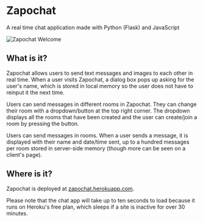 # Zapochat

A real time chat application made with Python (Flask) and JavaScript

![Zapochat Welcome](https://github.com/jimsu2012/zapochat/blob/master/static/zapochat_welcome.jpg)[]()

## What is it?

Zapochat allows users to send text messages and images to each other in real time. When a user visits Zapochat, a dialog box pops up asking for the user's name, which is stored in local memory so the user does not have to reinput it the next time.

Users can send messages in different rooms in Zapochat. They can change their room with a dropdown/button at the top right corner. The dropdown displays all the rooms that have been created and the user can create/join a room by pressing the button.

Users can send messages in rooms. When a user sends a message, it is displayed with their name and date/time sent, up to a hundred messages per room stored in server-side memory (though more can be seen on a client's page).

## Where is it?

Zapochat is deployed at [zapochat.herokuapp.com](https://zapochat.herokuapp.com).

Please note that the chat app will take up to ten seconds to load because it runs on Heroku's free plan, which sleeps if a site is inactive for over 30 minutes.
